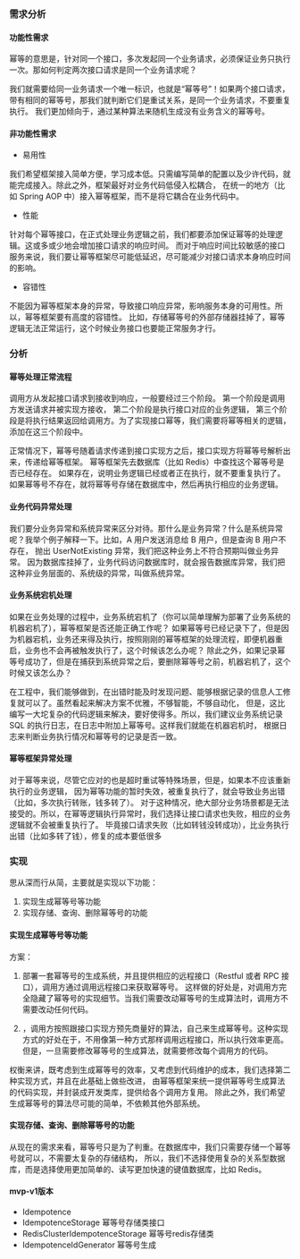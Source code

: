 ### 需求分析

#### 功能性需求

幂等的意思是，针对同一个接口，多次发起同一个业务请求，必须保证业务只执行一次。那如何判定两次接口请求是同一个业务请求呢？


我们就需要给同一业务请求一个唯一标识，也就是“幂等号”！如果两个接口请求，带有相同的幂等号，那我们就判断它们是重试关系，是同一个业务请求，不要重复执行。
我们更加倾向于，通过某种算法来随机生成没有业务含义的幂等号。

#### 非功能性需求

- 易用性

我们希望框架接入简单方便，学习成本低。只需编写简单的配置以及少许代码，就能完成接入。除此之外，框架最好对业务代码低侵入松耦合，
在统一的地方（比如 Spring AOP 中）接入幂等框架，而不是将它耦合在业务代码中。

- 性能

针对每个幂等接口，在正式处理业务逻辑之前，我们都要添加保证幂等的处理逻辑。这或多或少地会增加接口请求的响应时间。
而对于响应时间比较敏感的接口服务来说，我们要让幂等框架尽可能低延迟，尽可能减少对接口请求本身响应时间的影响。

- 容错性

不能因为幂等框架本身的异常，导致接口响应异常，影响服务本身的可用性。所以，幂等框架要有高度的容错性。
比如，存储幂等号的外部存储器挂掉了，幂等逻辑无法正常运行，这个时候业务接口也要能正常服务才行。

### 分析

#### 幂等处理正常流程

调用方从发起接口请求到接收到响应，一般要经过三个阶段。
第一个阶段是调用方发送请求并被实现方接收，
第二个阶段是执行接口对应的业务逻辑，
第三个阶段是将执行结果返回给调用方。为了实现接口幂等，我们需要将幂等相关的逻辑，添加在这三个阶段中。

正常情况下，幂等号随着请求传递到接口实现方之后，接口实现方将幂等号解析出来，传递给幂等框架。
幂等框架先去数据库（比如 Redis）中查找这个幂等号是否已经存在。
如果存在，说明业务逻辑已经或者正在执行，就不要重复执行了。如果幂等号不存在，就将幂等号存储在数据库中，然后再执行相应的业务逻辑。

#### 业务代码异常处理

我们要分业务异常和系统异常来区分对待。那什么是业务异常？什么是系统异常呢？我举个例子解释一下。比如，A 用户发送消息给 B 用户，但是查询 B 用户不存在，
抛出 UserNotExisting 异常，我们把这种业务上不符合预期叫做业务异常。
因为数据库挂掉了，业务代码访问数据库时，就会报告数据库异常，我们把这种非业务层面的、系统级的异常，叫做系统异常。


#### 业务系统宕机处理

如果在业务处理的过程中，业务系统宕机了（你可以简单理解为部署了业务系统的机器宕机了），幂等框架是否还能正确工作呢？
如果幂等号已经记录下了，但是因为机器宕机，业务还来得及执行，按照刚刚的幂等框架的处理流程，即便机器重启，业务也不会再被触发执行了，这个时候该怎么办呢？
除此之外，如果记录幂等号成功了，但是在捕获到系统异常之后，要删除幂等号之前，机器宕机了，这个时候又该怎么办？


在工程中，我们能够做到，在出错时能及时发现问题、能够根据记录的信息人工修复就可以了。虽然看起来解决方案不优雅，不够智能，不够自动化，
但是，这比编写一大坨复杂的代码逻辑来解决，要好使得多。所以，我们建议业务系统记录 SQL 的执行日志，在日志中附加上幂等号。这样我们就能在机器宕机时，
根据日志来判断业务执行情况和幂等号的记录是否一致。

#### 幂等框架异常处理

对于幂等来说，尽管它应对的也是超时重试等特殊场景，但是，如果本不应该重新执行的业务逻辑，
因为幂等功能的暂时失效，被重复执行了，就会导致业务出错（比如，多次执行转账，钱多转了）。
对于这种情况，绝大部分业务场景都是无法接受的。所以，在幂等逻辑执行异常时，我们选择让接口请求也失败，相应的业务逻辑就不会被重复执行了。
毕竟接口请求失败（比如转钱没转成功），比业务执行出错（比如多转了钱），修复的成本要低很多

### 实现

思从深而行从简，主要就是实现以下功能：

1. 实现生成幂等号等功能
2. 实现存储、查询、删除幂等号的功能

#### 实现生成幂等号等功能

方案：

1. 部署一套幂等号的生成系统，并且提供相应的远程接口（Restful 或者 RPC 接口），调用方通过调用远程接口来获取幂等号。
这样做的好处是，对调用方完全隐藏了幂等号的实现细节。当我们需要改动幂等号的生成算法时，调用方不需要改动任何代码。

2. ，调用方按照跟接口实现方预先商量好的算法，自己来生成幂等号。这种实现方式的好处在于，不用像第一种方式那样调用远程接口，所以执行效率更高。
但是，一旦需要修改幂等号的生成算法，就需要修改每个调用方的代码。

权衡来讲，既考虑到生成幂等号的效率，又考虑到代码维护的成本，我们选择第二种实现方式，并且在此基础上做些改进，
由幂等框架来统一提供幂等号生成算法的代码实现，并封装成开发类库，提供给各个调用方复用。
除此之外，我们希望生成幂等号的算法尽可能的简单，不依赖其他外部系统。

#### 实现存储、查询、删除幂等号的功能

从现在的需求来看，幂等号只是为了判重。在数据库中，我们只需要存储一个幂等号就可以，不需要太复杂的存储结构，
所以，我们不选择使用复杂的关系型数据库，而是选择使用更加简单的、读写更加快速的键值数据库，比如 Redis。

#### mvp-v1版本

- Idempotence 
- IdempotenceStorage 幂等号存储类接口
- RedisClusterIdempotenceStorage 幂等号redis存储类
- IdempotenceIdGenerator 幂等号生成

